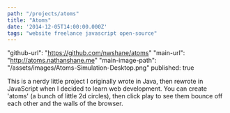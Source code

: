 ```yaml
---
path: "/projects/atoms"
title: "Atoms"
date: '2014-12-05T14:00:00.000Z'
tags: "website freelance javascript open-source"
---
```


"github-url": "https://github.com/nwshane/atoms"
"main-url": "http://atoms.nathanshane.me"
"main-image-path": "/assets/images/Atoms-Simulation-Desktop.png"
published: true

This is a nerdy little project I originally wrote in Java, then rewrote in JavaScript when I decided to learn web development. You can create 'atoms' (a bunch of little 2d circles), then click play to see them bounce off each other and the walls of the browser.
